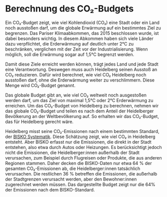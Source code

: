 # Berechnung des CO₂-Budgets

Ein CO₂-Budget zeigt, wie viel Kohlendioxid (CO₂) eine Stadt oder ein Land noch ausstoßen darf, um die globale Erwärmung auf ein bestimmtes Ziel zu begrenzen.
Das Pariser Klimaabkommen, das 2015 beschlossen wurde, ist dabei besonders wichtig.
In diesem Abkommen haben sich viele Länder dazu verpflichtet, die Erderwärmung auf deutlich unter 2°C zu beschränken, verglichen mit der Zeit vor der Industrialisierung.
Wenn möglich, soll die Erwärmung sogar auf 1,5°C begrenzt werden.

Damit diese Ziele erreicht werden können, trägt jedes Land und jede Stadt eine Verantwortung.
Deswegen muss auch Heidelberg seinen Ausstoß an CO₂ reduzieren.
Dafür wird berechnet, wie viel CO₂ Heidelberg noch ausstoßen darf, ohne die Erderwärmung weiter zu verschlimmern.
Diese Menge wird CO₂-Budget genannt.

Das globale Budget gibt an, wie viel CO₂ weltweit noch ausgestoßen werden darf, um das Ziel von maximal 1,5°C oder 2°C Erderwärmung zu erreichen.
Um das CO₂-Budget von Heidelberg zu berechnen, nehmen wir das globale CO₂-Budget und teilen es nach dem Anteil der Heidelberger Bevölkerung an der Weltbevölkerung auf.
So erhalten wir das CO₂-Budget, das für Heidelberg gerecht wäre.

Heidelberg misst seine CO₂-Emissionen nach einem bestimmten Standard, der [BISKO Systematik](https://www.kea-bw.de/fileadmin/user_upload/Energiemanagement/Angebote/Beschreibung_der_BISKO-Methodik.pdf).
Diese Schätzung zeigt, wie viel CO₂ in Heidelberg entsteht.
Aber BISKO erfasst nur die Emissionen, die direkt in der Stadt entstehen, also etwa durch Autos oder Heizungen.
Es berücksichtigt jedoch nicht die Emissionen, die Heidelberger:innen außerhalb der Stadt verursachen, zum Beispiel durch Flugreisen oder Produkte, die aus anderen Regionen stammen.
Daher decken die BISKO-Daten nur etwa 64 % der gesamten CO₂-Emissionen ab, die Heidelberger:innen tatsächlich verursachen.
Die restlichen 36 % betreffen die Emissionen, die außerhalb der Stadtgrenzen verursacht werden, aber den Bewohner:innen zugerechnet werden müssen.
Das dargestellte Budget zeigt nur die 64% der Emissionen nach dem BISKO-Standard.